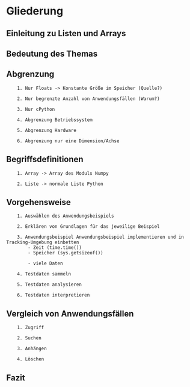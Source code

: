 # Gliederung


## Einleitung zu Listen und Arrays


## Bedeutung des Themas
    

## Abgrenzung
        1. Nur Floats -> Konstante Größe im Speicher (Quelle?)

        2. Nur begrenzte Anzahl von Anwendungsfällen (Warum?)

        3. Nur cPython

        4. Abgrenzung Betriebssystem

        5. Abgrenzung Hardware

        6. Abgrenzung nur eine Dimension/Achse

## Begriffsdefinitionen
        1. Array -> Array des Moduls Numpy

        2. Liste -> normale Liste Python

## Vorgehensweise
        1. Auswählen des Anwendungsbeispiels

        2. Erklären von Grundlagen für das jeweilige Beispiel

        3. Anwendungsbeispiel Anwendungsbeispiel implementieren und in Tracking-Umgebung einbetten
            - Zeit (time.time())
            - Speicher (sys.getsizeof())

            - viele Daten

        4. Testdaten sammeln

        5. Testdaten analysieren

        6. Testdaten interpretieren

## Vergleich von Anwendungsfällen
        1. Zugriff

        2. Suchen

        3. Anhängen

        4. Löschen


## Fazit
